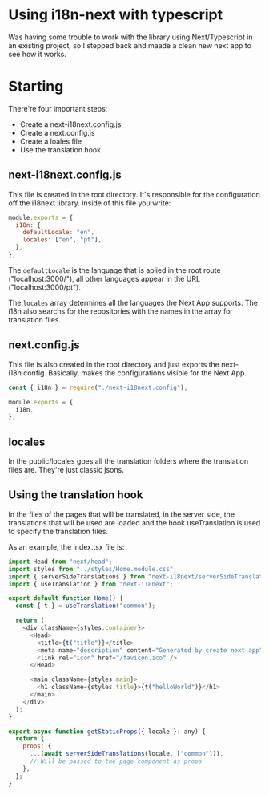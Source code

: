 # Using i18n-next with typescript

Was having some trouble to work with the library using Next/Typescript in an existing project, so I stepped back and maade a clean new next app to see how it works.

# Starting

There're four important steps:

- Create a next-i18next.config.js
- Create a next.config.js
- Create a loales file
- Use the translation hook

## next-i18next.config.js

This file is created in the root directory. It's responsible for the configuration off the i18next library.
Inside of this file you write:

```javascript
module.exports = {
  i18n: {
    defaultLocale: "en",
    locales: ["en", "pt"],
  },
};
```

The `defaultLocale` is the language that is aplied in the root route ("localhost:3000/"), all other languages appear in the URL ("localhost:3000/pt").

The `locales` array determines all the languages the Next App supports. The i18n also searchs for the repositories with the names in the array for translation files.

## next.config.js

This file is also created in the root directory and just exports the next-i18n.config. Basically, makes the configurations visible for the Next App.

```javascript
const { i18n } = require("./next-i18next.config");

module.exports = {
  i18n,
};
```

## locales

In the public/locales goes all the translation folders where the translation files are. They're just classic jsons.

## Using the translation hook

In the files of the pages that will be translated, in the server side, the translations that will be used are loaded and the hook useTranslation is used to specify the translation files.

As an example, the index.tsx file is:

```javascript
import Head from "next/head";
import styles from "../styles/Home.module.css";
import { serverSideTranslations } from "next-i18next/serverSideTranslations";
import { useTranslation } from "next-i18next";

export default function Home() {
  const { t } = useTranslation("common");

  return (
    <div className={styles.container}>
      <Head>
        <title>{t("title")}</title>
        <meta name="description" content="Generated by create next app" />
        <link rel="icon" href="/favicon.ico" />
      </Head>

      <main className={styles.main}>
        <h1 className={styles.title}>{t("helloWorld")}</h1>
      </main>
    </div>
  );
}

export async function getStaticProps({ locale }: any) {
  return {
    props: {
      ...(await serverSideTranslations(locale, ["common"])),
      // Will be passed to the page component as props
    },
  };
}
```
